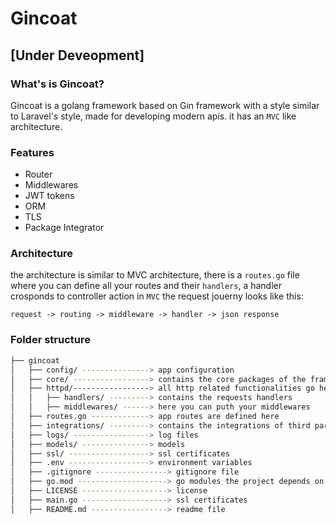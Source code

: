 # Gincoat

## [Under Deveopment]

### What's is Gincoat?
Gincoat is a golang framework based on Gin framework with a style similar to Laravel's style, made for developing modern apis. it has an `MVC` like architecture.

### Features 
- Router
- Middlewares
- JWT tokens
- ORM
- TLS 
- Package Integrator

### Architecture
the architecture is similar to MVC architecture, there is a `routes.go` file where you can define all your routes and their `handlers`, a handler crosponds to controller action in `MVC`
the request jouerny looks like this:

`request -> routing -> middleware -> handler -> json response`

### Folder structure 
```bash
├── gincoat
│   ├── config/ ---------------> app configuration
│   ├── core/ -----------------> contains the core packages of the framework
│   ├── httpd/-----------------> all http related functionalities go here 
│   │   ├── handlers/ ---------> contains the requests handlers
│   │   ├── middlewares/ ------> here you can puth your middlewares
│   ├── routes.go -------------> app routes are defined here
│   ├── integrations/ ---------> contains the integrations of third party packages into gin context
│   ├── logs/ -----------------> log files
│   ├── models/ ---------------> models
│   ├── ssl/ ------------------> ssl certificates
│   ├── .env ------------------> environment variables 
│   ├── .gitignore ----------------> gitignore file
│   ├── go.mod --------------------> go modules the project depends on
│   ├── LICENSE -------------------> license
│   ├── main.go -------------------> ssl certificates
│   ├── README.md -----------------> readme file
```
